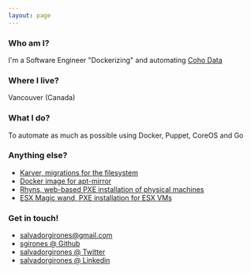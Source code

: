 ```yaml
---
layout: page
---
```


### Who am I?

I'm a Software Engineer "Dockerizing" and automating [Coho Data](http://www.cohodata.com/)

### Where I live?

Vancouver (Canada)

### What I do?

To automate as much as possible using Docker, Puppet, CoreOS and Go

### Anything else?

* [Karver, migrations for the filesystem](http://karver.github.io)
* [Docker image for apt-mirror](https://github.com/sgirones/apt-mirror-docker)
* [Rhyns, web-based PXE installation of physical machines](https://github.com/sgirones/rhyns)
* [ESX Magic wand, PXE installation for ESX VMs](https://github.com/sgirones/esxmagicwand)

### Get in touch!

* [salvadorgirones@gmail.com](mailto:salvadorgirones@gmail.com)
* [sgirones @ Github](https://github.com/sgirones)
* [salvadorgirones @ Twitter](https://twitter.com/salvadorgirones)
* [salvadorgirones @ Linkedin](https://www.linkedin.com/in/salvadorgirones)
